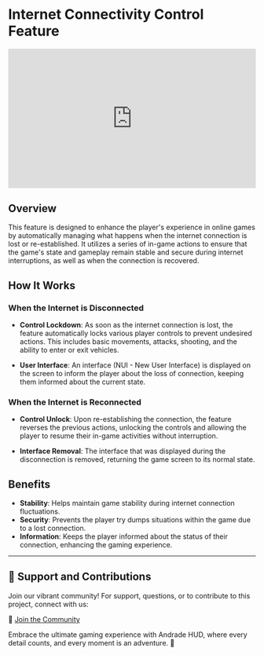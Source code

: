 # Internet Connectivity Control Feature

<div style="position:relative; width:100%; height:0px; padding-bottom:56.250%"><iframe allow="fullscreen" allowfullscreen height="100%" src="https://streamable.com/e/zplqmx?loop=0&muted=1" width="100%" style="border:none; width:100%; height:100%; position:absolute; left:0px; top:0px; overflow:hidden;"></iframe></div>

## Overview

This feature is designed to enhance the player's experience in online games by automatically managing what happens when the internet connection is lost or re-established. It utilizes a series of in-game actions to ensure that the game's state and gameplay remain stable and secure during internet interruptions, as well as when the connection is recovered.

## How It Works

### When the Internet is Disconnected

- **Control Lockdown**: As soon as the internet connection is lost, the feature automatically locks various player controls to prevent undesired actions. This includes basic movements, attacks, shooting, and the ability to enter or exit vehicles.

- **User Interface**: An interface (NUI - New User Interface) is displayed on the screen to inform the player about the loss of connection, keeping them informed about the current state.

### When the Internet is Reconnected

- **Control Unlock**: Upon re-establishing the connection, the feature reverses the previous actions, unlocking the controls and allowing the player to resume their in-game activities without interruption.

- **Interface Removal**: The interface that was displayed during the disconnection is removed, returning the game screen to its normal state.

## Benefits

- **Stability**: Helps maintain game stability during internet connection fluctuations.
- **Security**: Prevents the player try dumps situations within the game due to a lost connection.
- **Information**: Keeps the player informed about the status of their connection, enhancing the gaming experience.

---

## 🤝 Support and Contributions

Join our vibrant community! For support, questions, or to contribute to this project, connect with us:

🔗 [Join the Community](https://discord.gg/fBAQTBRvat)

Embrace the ultimate gaming experience with Andrade HUD, where every detail counts, and every moment is an adventure. 🌌

